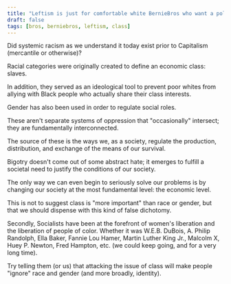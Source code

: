 ```yaml
---
title: "Leftism is just for comfortable white BernieBros who want a political club. Focusing on class automatically ignores race and gender."
draft: false
tags: [bros, berniebros, leftism, class]
---
```


Did systemic racism as we understand it today exist prior to Capitalism (mercantile or otherwise)?  
  
Racial categories were originally created to define an economic class: slaves.  
  
In addition, they served as an ideological tool to prevent poor whites from allying with Black people who actually share their class interests.  
  
Gender has also been used in order to regulate social roles.  
  
These aren't separate systems of oppression that "occasionally" intersect; they are fundamentally interconnected.  
  
The source of these is the ways we, as a society, regulate the production, distribution, and exchange of the means of our survival.  
  
Bigotry doesn't come out of some abstract hate; it emerges to fulfill a societal need to justify the conditions of our society.  
  
The only way we can even begin to seriously solve our problems is by changing our society at the most fundamental level: the economic level.  
  
This is not to suggest class is "more important" than race or gender, but that we should dispense with this kind of false dichotomy.  
  
Secondly, Socialists have been at the forefront of women's liberation and the liberation of people of color. Whether it was W.E.B. DuBois, A. Philip Randolph, Ella Baker, Fannie Lou Hamer, Martin Luther King Jr., Malcolm X, Huey P. Newton, Fred Hampton, etc. (we could keep going, and for a very long time).  
  
Try telling them (or us) that attacking the issue of class will make people "ignore" race and gender (and more broadly, identity).

